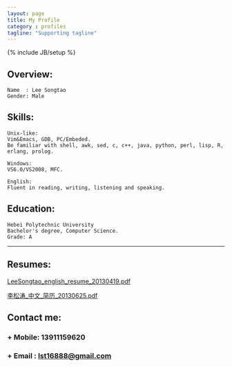 ```yaml
---
layout: page
title: My Profile
category : profiles
tagline: "Supporting tagline"
---
```

{% include JB/setup %}

## Overview: 

    Name  : Lee Songtao
    Gender: Male

## Skills:

    Unix-like:
    Vim&Emacs, GDB, PC/Embeded.
    Be familiar with shell, awk, sed, c, c++, java, python, perl, lisp, R, erlang, prolog.

    Windows:
    VS6.0/VS2008, MFC.

    English:
    Fluent in reading, writing, listening and speaking.

## Education:

    Hebei Polytechnic University
    Bachelor's degree, Computer Science.
    Grade: A    


-----
## Resumes:

[LeeSongtao_english_resume_20130419.pdf](/docs/LeeSongtao_english_resume_20130419.pdf)

[李松涛_中文_简历_20130625.pdf](/docs/李松涛_中文_简历_20130625.pdf)

## Contact me:
### + Mobile: 13911159620
### + Email : <lst16888@gmail.com>


